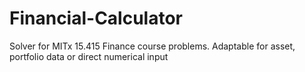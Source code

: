 # Financial-Calculator
Solver for MITx  15.415 Finance course problems. Adaptable for asset, portfolio data or direct numerical input
